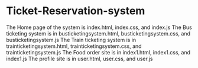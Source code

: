 # Ticket-Reservation-system
The Home page of the system is index.html, index.css, and index.js
The Bus ticketing system is in busticketingsystem.html, busticketingsystem.css, and busticketingsystem.js
The Train ticketing system is in trainticketingsystem.html, trainticketingsystem.css, and trainticketingsystem.js
The Food order site is in index1.html, index1.css, and index1.js
The profile site is in user.html, user.css, and user.js
